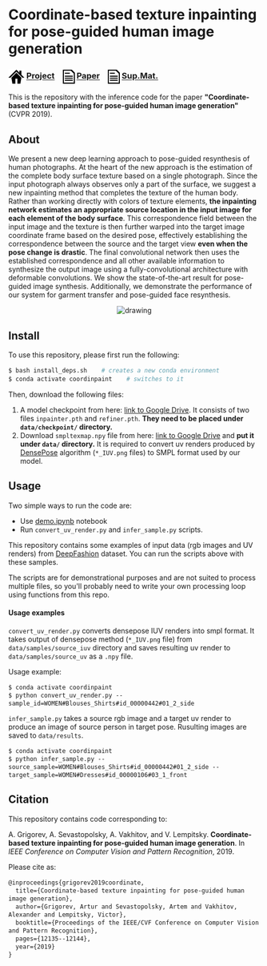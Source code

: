 # Coordinate-based texture inpainting for pose-guided human image generation

### <img align=center src=./data/icons/project.png width='32'/> [Project](https://saic-violet.github.io/coordinpaint) &ensp; <img align=center src=./data/icons/paper.png width='24'/> [Paper](https://arxiv.org/abs/1906.08240v3) &ensp; <img align=center src=./data/icons/supmat.png width='24'/> [Sup.Mat.](https://saic-violet.github.io/coordinpaint/files/SupMat.pdf) 

This is the repository with the inference code for the paper **"Coordinate-based texture inpainting for pose-guided human image generation"** (CVPR 2019).

## About

We present a new deep learning approach to pose-guided resynthesis of human photographs. At the heart of the new approach is the estimation of the complete body surface texture based on a single photograph. Since the input photograph always observes only a part of the surface, we suggest a new inpainting method that completes the texture of the human body. Rather than working directly with colors of texture elements, **the inpainting network estimates an appropriate source location in the input image for each element of the body surface**. This correspondence field between the input image and the texture is then further warped into the target image coordinate frame based on the desired pose, effectively establishing the correspondence between the source and the target view **even when the pose change is drastic**. The final convolutional network then uses the established correspondence and all other available information to synthesize the output image using a fully-convolutional architecture with deformable convolutions. We show the state-of-the-art result for pose-guided image synthesis. Additionally, we demonstrate the performance of our system for garment transfer and pose-guided face resynthesis.

<p align="center">
  <img src="./assets/idea.gif" alt="drawing", width="1280"/>
</p>

## Install
To use this repository, please first run the following:

```bash
$ bash install_deps.sh    # creates a new conda environment
$ conda activate coordinpaint    # switches to it
```

Then, download the following files:
1. A model checkpoint from here: [link to Google Drive](https://drive.google.com/file/d/10k4_JTVTVADyR2YGcnc8Z-dF58jpFffn/view?usp=sharing). It consists of two files `inpainter.pth` and `refiner.pth`. **They need to be placed under `data/checkpoint/` directory.**
2. Download `smpltexmap.npy` file from here: [link to Google Drive](https://drive.google.com/file/d/1F-aQx-5VQly1OvB5VvvHGkqpJUgzUYlU/view?usp=sharing) and **put it under `data/` directory.** It is required to convert uv renders produced by [DensePose](http://densepose.org/) algorithm (`*_IUV.png` files) to SMPL format used by our model.

## Usage   
Two simple ways to run the code are:

- Use [demo.ipynb](demo.ipynb) notebook
- Run `convert_uv_render.py` and `infer_sample.py` scripts.

This repository contains some examples of input data (rgb images and UV renders) 
from [DeepFashion](http://mmlab.ie.cuhk.edu.hk/projects/DeepFashion.html) dataset. 
You can run the scripts above with these samples. 

The scripts are for demonstrational purposes and are not suited to process multiple files, so you'll probably need to write your own processing loop using functions from this repo.

#### Usage examples
`convert_uv_render.py` converts densepose IUV renders into smpl format. 
It takes output of densepose method (`*_IUV.png` file) from `data/samples/source_iuv` directory and
saves resulting uv render to `data/samples/source_uv` as a `.npy` file.


Usage example:
```
$ conda activate coordinpaint
$ python convert_uv_render.py --sample_id=WOMEN#Blouses_Shirts#id_00000442#01_2_side
```  

`infer_sample.py` takes a source rgb image and a target uv render to produce an image of source person in target pose. 
Rusulting images are saved to `data/results`.

```
$ conda activate coordinpaint
$ python infer_sample.py --source_sample=WOMEN#Blouses_Shirts#id_00000442#01_2_side --target_sample=WOMEN#Dresses#id_00000106#03_1_front
```

## Citation
This repository contains code corresponding to:

A. Grigorev, A. Sevastopolsky, A. Vakhitov, and V. Lempitsky.
**Coordinate-based texture inpainting for pose-guided human image generation**. In
*IEEE Conference on Computer Vision and Pattern Recognition*, 2019.

Please cite as:

```
@inproceedings{grigorev2019coordinate,
  title={Coordinate-based texture inpainting for pose-guided human image generation},
  author={Grigorev, Artur and Sevastopolsky, Artem and Vakhitov, Alexander and Lempitsky, Victor},
  booktitle={Proceedings of the IEEE/CVF Conference on Computer Vision and Pattern Recognition},
  pages={12135--12144},
  year={2019}
}
```

